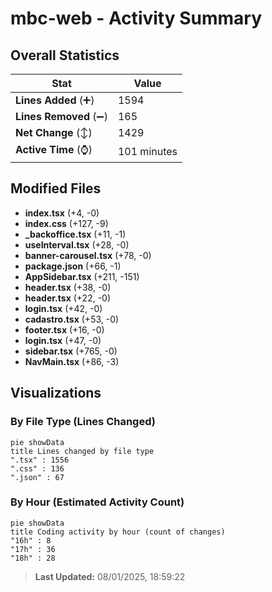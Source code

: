 # mbc-web - Activity Summary 

## Overall Statistics

| Stat                   | Value                                                             |
| ---------------------- | ----------------------------------------------------------------- |
| **Lines Added** (➕)   | 1594                                          |
| **Lines Removed** (➖) | 165                                        |
| **Net Change** (↕)    | 1429                |
| **Active Time** (⌚)   | 101 minutes |


## Modified Files
- **index.tsx** (+4, -0)
- **index.css** (+127, -9)
- **_backoffice.tsx** (+11, -1)
- **useInterval.tsx** (+28, -0)
- **banner-carousel.tsx** (+78, -0)
- **package.json** (+66, -1)
- **AppSidebar.tsx** (+211, -151)
- **header.tsx** (+38, -0)
- **header.tsx** (+22, -0)
- **login.tsx** (+42, -0)
- **cadastro.tsx** (+53, -0)
- **footer.tsx** (+16, -0)
- **login.tsx** (+47, -0)
- **sidebar.tsx** (+765, -0)
- **NavMain.tsx** (+86, -3)

## Visualizations

### By File Type (Lines Changed)

```mermaid
pie showData
title Lines changed by file type
".tsx" : 1556
".css" : 136
".json" : 67
```

### By Hour (Estimated Activity Count)

```mermaid
pie showData
title Coding activity by hour (count of changes)
"16h" : 8
"17h" : 36
"18h" : 28
```


> **Last Updated:** 08/01/2025, 18:59:22